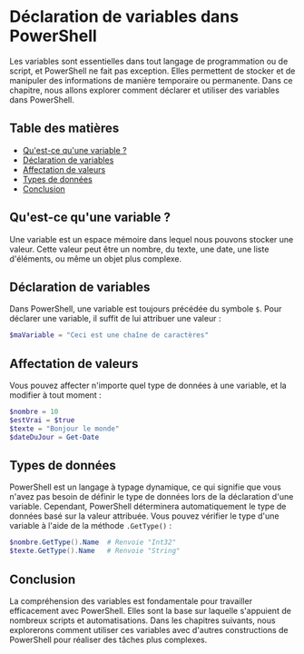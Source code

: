# Déclaration de variables dans PowerShell

Les variables sont essentielles dans tout langage de programmation ou de script, et PowerShell ne fait pas exception. Elles permettent de stocker et de manipuler des informations de manière temporaire ou permanente. Dans ce chapitre, nous allons explorer comment déclarer et utiliser des variables dans PowerShell.

## Table des matières

- [Qu'est-ce qu'une variable ?](#quest-ce-quune-variable)
- [Déclaration de variables](#déclaration-de-variables)
- [Affectation de valeurs](#affectation-de-valeurs)
- [Types de données](#types-de-données)
- [Conclusion](#conclusion)

## Qu'est-ce qu'une variable ?

Une variable est un espace mémoire dans lequel nous pouvons stocker une valeur. Cette valeur peut être un nombre, du texte, une date, une liste d'éléments, ou même un objet plus complexe.

## Déclaration de variables

Dans PowerShell, une variable est toujours précédée du symbole `$`. Pour déclarer une variable, il suffit de lui attribuer une valeur :

```powershell
$maVariable = "Ceci est une chaîne de caractères"
```

## Affectation de valeurs

Vous pouvez affecter n'importe quel type de données à une variable, et la modifier à tout moment :

```powershell
$nombre = 10
$estVrai = $true
$texte = "Bonjour le monde"
$dateDuJour = Get-Date
```

## Types de données

PowerShell est un langage à typage dynamique, ce qui signifie que vous n'avez pas besoin de définir le type de données lors de la déclaration d'une variable. Cependant, PowerShell déterminera automatiquement le type de données basé sur la valeur attribuée. Vous pouvez vérifier le type d'une variable à l'aide de la méthode `.GetType()` :

```powershell
$nombre.GetType().Name  # Renvoie "Int32"
$texte.GetType().Name   # Renvoie "String"
```

## Conclusion

La compréhension des variables est fondamentale pour travailler efficacement avec PowerShell. Elles sont la base sur laquelle s'appuient de nombreux scripts et automatisations. Dans les chapitres suivants, nous explorerons comment utiliser ces variables avec d'autres constructions de PowerShell pour réaliser des tâches plus complexes.
